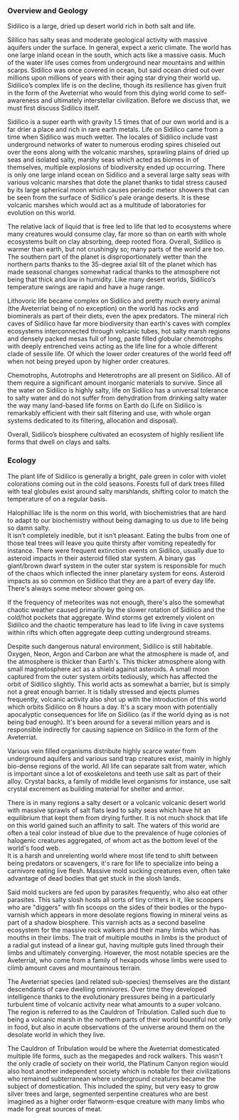 ### Overview and Geology

Sidilico is a large, dried up desert world rich in both salt and life.

Sililico has salty seas and moderate geological activity with massive aquifers under the surface.  In general, expect a xeric climate.  The world has one large inland ocean in the south, which acts like a massive oasis.  Much of the water life uses comes from underground near mountains and within scarps.  Sidilico was once covered in ocean, but said ocean dried out over millions upon millions of years with their aging star drying their world up.  Sidilico’s complex life is on the decline, though its resilience has given fruit in the form of the Aveterriat who would from this dying world come to self-awareness and ultimately interstellar civilization.
Before we discuss that, we must first discuss Sidilico itself.

Sidilico is a super earth with gravity 1.5 times that of our own world and is a far drier a place and rich in rare earth metals.  Life on Sidilico came from a time when Sidilico was much wetter.  The locales of Sidilico include vast underground networks of water to numerous eroding spires chiseled out over the eons along with the volcanic marshes, sprawling plains of dried up seas and isolated salty, marshy seas which acted as biomes in of themselves, multiple explosions of biodiversity ended up occurring.  There is only one large inland ocean on Sidilico and a several large salty seas with various volcanic marshes that dote the planet thanks to tidal stress caused by its large spherical moon which causes periodic meteor showers that can be seen from the surface of Sidilico's pale orange deserts.  It is these volcanic marshes which would act as a multitude of laboratories for evolution on this world.

The relative lack of liquid that is free led to life that led to ecosystems where many creatures would consume clay, far more so than on earth with whole ecosystems built on clay absorbing, deep rooted flora.  Overall, Sidilico is warmer than earth, but not crushingly so; many parts of the world are too.  The southern part of the planet is disproportionately wetter than the northern parts thanks to the 35-degree axial tilt of the planet which has made seasonal changes somewhat radical thanks to the atmosphere not being that thick and low in humidity.  Like many desert worlds, Sidilico’s temperature swings are rapid and have a huge range.

Lithovoric life became complex on Sidilico and pretty much every animal (the Aveterriat being of no exception) on the world has rocks and biominerals as part of their diets, even the apex predators.  The mineral rich caves of Sidilico have far more biodiversity than earth's caves with complex ecosystems interconnected through volcanic tubes, hot salty marsh regions and densely packed mesas full of long, paste filled globular chemotrophs with deeply entrenched veins acting as the life line for a whole different clade of sessile life.  Of which the lower order creatures of the world feed off when not being preyed upon by higher order creatures.

Chemotrophs, Autotrophs and Heterotrophs are all present on Sidilico.  All of them require a significant amount inorganic materials to survive. Since all the water on Sidilico is highly salty, life on Sidilico has a universal tolerance to salty water and do not suffer from dehydration from drinking salty water the way many land-based life forms on Earth do (Life on Sidilico is remarkably efficient with their salt filtering and use, with whole organ systems dedicated to its filtering, allocation and disposal).

Overall, Sidilico’s biosphere cultivated an ecosystem of highly resilient life forms that dwell on clays and salts.

### Ecology

The plant life of Sidilico is generally a bright, pale green in color with violet colorations coming out in the cold seasons.  Forests full of dark trees filled with teal globules exist around salty marshlands, shifting color to match the temperature of on a regular basis.   

Halophilliac life is the norm on this world, with biochemistries that are hard to adapt to our biochemistry without being damaging to us due to life being so damn salty.  
It isn’t completely inedible, but it isn’t pleasant.  Eating the bulbs from one of those teal trees will leave you quite thirsty after vomiting repeatedly for instance.  There were frequent extinction events on Sidilico, usually due to asteroid impacts in their asteroid filled star system.  A binary gas giant/brown dwarf system in the outer star system is responsible for much of the chaos which inflected the inner planetary system for eons.  Asteroid impacts as so common on Sidilico that they are a part of every day life.  There's always some meteor shower going on.  

If the frequency of meteorites was not enough, there's also the somewhat chaotic weather caused primarily by the slower rotation of Sidilico and the cold/hot pockets that aggregate.  Wind storms get extremely violent on Sidilico and the chaotic temperature has lead to life living in cave systems within rifts which often aggregate deep cutting underground streams.

Despite such dangerous natural environment, Sidilico is still habitable.  Oxygen, Neon, Argon and Carbon are what the atmosphere is made of, and the atmosphere is thicker than Earth's.  This thicker atmosphere along with small magnetosphere act as a shield against asteroids.  A small moon captured from the outer system orbits tediously, which has affected the orbit of Sidilico slightly.  This world acts as somewhat a barrier, but is simply not a great enough barrier.  It is tidally stressed and ejects plumes frequently, volcanic activity also shot up with the introduction of this world which orbits Sidilico on 8 hours a day.  It's a scary moon with potentially apocalyptic consequences for life on Sidilico (as if the world dying as is not being bad enough).  It's been around for a several million years and is responsible indirectly for causing sapience on Sidilico in the form of the Aveterriat.

Various vein filled organisms distribute highly scarce water from underground aquifers and various sand trap creatures exist, mainly in highly bio-dense regions of the world.   All life can separate salt from water, which is important since a lot of exoskeletons and teeth use salt as part of their alloy.  Crystal backs, a family of middle level organisms for instance, use salt crystal excrement as building material for shelter and armor.

There is in many regions a salty desert or a volcanic volcanic desert world with massive sprawls of salt flats lead to salty seas which have hit an equilibrium that kept them from drying further.  It is not much shock that life on this world gained such an affinity to salt.  The waters of this world are often a teal color instead of blue due to the prevalence of huge colonies of halogenic creatures aggregated, of whom act as the bottom level of the world's food web.  
It is a harsh and unrelenting world where most life tend to shift between being predators or scavengers, it's rare for life to specialize into being a carnivore eating live flesh.  Massive mold sucking creatures even, often take advantage of dead bodies that get stuck in the slosh lands.

Said mold suckers are fed upon by parasites frequently, who also eat other parasites.  This salty slosh hosts all sorts of tiny critters in it, like scoopers who are "diggers" with fin scoops on the sides of their bodies or the hypo-varnish which appears in more desolate regions flowing in mineral veins as part of a shadow biosphere.   This varnish acts as a second baseline ecosystem for the massive rock walkers and their many limbs which has mouths in their limbs.  The trait of multiple mouths in limbs is the product of a radial gut instead of a linear gut, having multiple guts lined through their limbs and ultimately converging.
However, the most notable species are the Aveterriat, who come from a family of hexapods whose limbs were used to climb amount caves and mountainous terrain.

The Aveterriat species (and related sub-species) themselves are the distant descendants of cave dwelling omnivores.  Over time they developed intelligence thanks to the evolutionary pressures being in a particularly turbulent time of volcanic activity near what amounts to a super volcano.  The region is referred to as the Cauldron of Tribulation.  Called such due to being a volcanic marsh in the northern parts of their world bountiful not only in food, but also in acute observations of the universe around them on the desolate world in which they live.

The Cauldron of Tribulation would be where the Aveterriat domesticated multiple life forms, such as the megapedes and rock walkers.  This wasn't the only cradle of society on their world, the Platinum Canyon region would also host another independent society which is notable for their civilizations who remained subterranean where underground creatures became the subject of domestication.  This included the spiny, but very easy to grow silver trees and large, segmented serpentine creatures who are best imagined as a higher order flatworm-esque creature with many limbs who made for great sources of meat.
